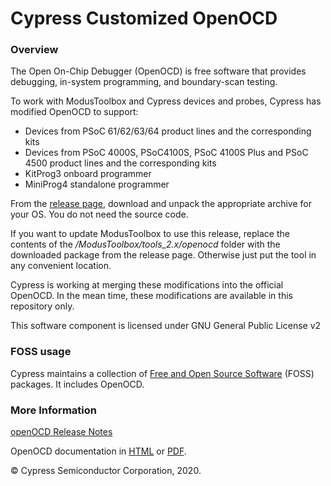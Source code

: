 Cypress Customized OpenOCD
===============

### Overview

The Open On-Chip Debugger (OpenOCD) is free software that provides debugging, in-system programming, and boundary-scan testing.

To work with ModusToolbox and Cypress devices and probes, Cypress has modified OpenOCD to support:
- Devices from PSoC 61/62/63/64 product lines and the corresponding kits
- Devices from PSoC 4000S, PSoC4100S, PSoC 4100S Plus and PSoC 4500 product lines  and the corresponding kits
- KitProg3 onboard programmer
- MiniProg4 standalone programmer

From the [release page](https://github.com/cypresssemiconductorco/openocd/releases), download and unpack the appropriate archive for your OS. You do not need the source code. 

If you want to update ModusToolbox to use this release, replace the contents of the  */ModusToolbox/tools_2.x/openocd* folder with the downloaded package from the release page. Otherwise just put the tool in any convenient location. 

Cypress is  working at merging these modifications into the official OpenOCD. In the mean time, these modifications are available in this repository only.

This software component is licensed under GNU General Public License v2

### FOSS usage

Cypress maintains a collection of [Free and Open Source Software]( https://www.cypress.com/documentation/software-and-drivers/modustoolbox-foss-packages) (FOSS) packages. It includes OpenOCD.

### More Information

[openOCD Release Notes](https://github.com/cypresssemiconductorco/openocd/blob/cypress/RELEASE.MD)

OpenOCD documentation in [HTML](http://openocd.org/doc/html/index.html) or [PDF](http://openocd.org/doc/pdf/openocd.pdf).

© Cypress Semiconductor Corporation, 2020.
